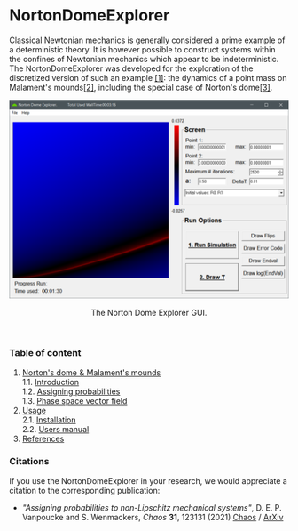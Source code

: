 # <a id='Top'></a> NortonDomeExplorer
Classical Newtonian mechanics is generally considered a prime example of a deterministic theory.
It is however possible to construct systems within the confines of Newtonian mechanics which appear to be indeterministic.
The NortonDomeExplorer was developed for the exploration of the discretized version of such an example
[\[1\]](docs/3_ReferenceList.md#ref_DS1): the dynamics of a point mass on Malament's mounds[\[2\]](docs/3_ReferenceList.md#ref_mal), 
including the special case of Norton's dome[\[3\]](docs/3_ReferenceList.md#ref_nort).

![screenshot](images/Dome_ScreenShot.png)
<p align="center">
The Norton Dome Explorer GUI.</p>
<br />

### Table of content

1. [Norton's dome & Malament's mounds](docs/1_Background.md#background)<br />
    1.1. [Introduction](docs/1_Background.md#background_Intro) <br />
    1.2. [Assigning probabilities](docs/1_Background.md#background_Prob)<br />
    1.3. [Phase space vector field](docs/1_Background.md#background_Phase)<br />
2. [Usage](docs/2_Manual.md)<br />
    2.1. [Installation](docs/2_Manual.md#Install)<br />
    2.2. [Users manual](docs/2_Manual.md#ManualND)<br />
3. [References](docs/3_ReferenceList.md)<br />

### Citations
If you use the NortonDomeExplorer in your research, we would appreciate a citation to the corresponding publication:
 - *"Assigning probabilities to non-Lipschitz mechanical systems"*, D. E. P. Vanpoucke and S. Wenmackers, *Chaos* **31**, 123131 (2021) [Chaos](https://doi.org/10.1063/5.0063388) / [ArXiv](https://arxiv.org/abs/2001.10375)</br>










